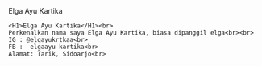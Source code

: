 <html>
<head>
	Elga Ayu Kartika
</head>
<body>
	
	<H1>Elga Ayu Kartika</H1><br>
	Perkenalkan nama saya Elga Ayu Kartika, biasa dipanggil elga<br><br>
	IG : @elgayukrtkaa<br>
	FB :  elgaayu kartika<br>
	Alamat: Tarik, Sidoarjo<br>
	

